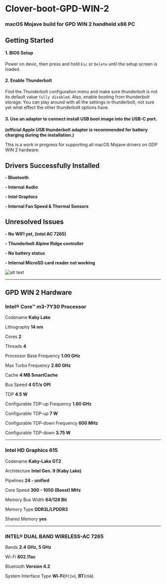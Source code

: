 # Clover-boot-GPD-WIN-2
### macOS Mojave build for GPD WIN 2 handheld x86 PC


## Getting Started
  #### 1. BIOS Setup
  Power on devic, then press and hold `Esc` or `Delete` until the setup screen is loaded.
  #### 2. Enable Thunderbolt
  Find the Thunderbolt configuration menu and make sure thunderbolt is not its default value `fully disabled`.
  Also, enable booting from thunderbolt storage. You can play around with all the settings in thunderbolt, not sure 
  yet what effect the other thunderbolt options have.
  #### 3. Use an adapter to connect install USB boot image into the USB-C port. 
  **(official Apple USB thunderbolt adapter is recommended for battery charging during the installation.)**



This is a work in progress for supporting all macOS Mojave drivers on GDP WIN 2 hardware.

## Drivers Successfully Installed
**- Bluetooth**

**- Internal Audio**

**- Intel Graphics**

**- Internal Fan Speed & Thermal Sensors**

## Unresolved Issues 
**- No WIFI yet, (intel AC 7265)**

**- Thunderbolt Alpine Ridge controller**


**- No battery status**


**- Internal MicroSD card reader not working**


![alt text](https://raw.githubusercontent.com/MattAndrzejczuk/Clover-boot-GPD-WIN-2-/master/DEMO.jpeg)

___

## GPD WIN 2 Hardware 

### Intel® Core™ m3-7Y30 Processor
Codename **Kaby Lake**

Lithography **14 nm**

Cores **2**

Threads **4** 

Processor Base Frequency **1.00 GHz**

Max Turbo Frequency **2.60 GHz**

Cache **4 MB SmartCache**

Bus Speed **4 GT/s OPI**

TDP **4.5 W**

Configurable TDP-up Frequency **1.60 GHz**

Configurable TDP-up **7 W**

Configurable TDP-down Frequency **600 MHz**

Configurable TDP-down **3.75 W**

___

### Intel HD Graphics 615
Codename	**Kaby-Lake GT2**

Architecture	**Intel Gen. 9 (Kaby Lake)**

Pipelines	**24 - unified**

Core Speed	**300 - 1050 (Boost) MHz**

Memory Bus Width	**64/128 Bit**

Memory Type	**DDR3L/LPDDR3**

Shared Memory	**yes**

___

### INTEL® DUAL BAND WIRELESS-AC 7265

Bands **2.4 GHz, 5 GHz**

Wi-Fi **802.11ac**

Bluetooth **Version 4.2**

System Interface Type **Wi-Fi**(``PCIe``), **BT**(``USB``)





